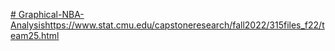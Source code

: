 [# Graphical-NBA-Analysis](https://www.stat.cmu.edu/capstoneresearch/fall2022/315files_f22/team25.html)https://www.stat.cmu.edu/capstoneresearch/fall2022/315files_f22/team25.html
